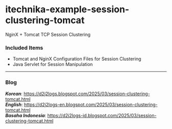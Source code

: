 # itechnika-example-session-clustering-tomcat
NginX + Tomcat TCP Session Clustering

### Included Items
+ Tomcat and NginX Configuration Files for Session Clustering  
+ Java Servlet for Session Manipulation

***

### Blog  
***Korean***: https://d2j2logs.blogspot.com/2025/03/session-clustering-tomcat.html  
***English***: https://d2j2logs-en.blogspot.com/2025/03/session-clustering-tomcat.html  
***Basaha Indonesia***: https://d2j2logs-id.blogspot.com/2025/03/session-clustering-tomcat.html  
